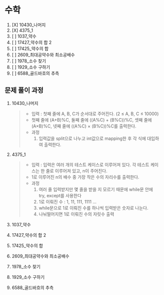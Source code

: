 # 수학
1. [X] 10430_나머지
1. [X] 4375_1
1. [ ] 1037_약수
1. [ ] 17427_약수의 합 2
1. [ ] 17425_약수의 합
1. [ ] 2609_최대공약수와 최소공배수
1. [ ] 1978_소수 찾기
1. [ ] 1929_소수 구하기
1. [ ] 6588_골드바흐의 추측

## 문제 풀이 과정
1. 10430_나머지
    > - 입력 : 첫째 줄에 A, B, C가 순서대로 주어진다. (2 ≤ A, B, C ≤ 10000)
    > - 첫째 줄에 (A+B)%C, 둘째 줄에 ((A%C) + (B%C))%C, 셋째 줄에 (A×B)%C, 넷째 줄에 ((A%C) × (B%C))%C를 출력한다.
    > - 과정
    >    1. 입력값을 split으로 나누고 int값으로 mapping한 후 각 식에 대입하여 출력한다.
    
1. 4375_1
    > - 입력 : 입력은 여러 개의 테스트 케이스로 이루어져 있다. 각 테스트 케이스는 한 줄로 이루어져 있고, n이 주어진다.
    > - 1로 이루어진 n의 배수 중 가장 작은 수의 자리수를 출력한다.
    > - 과정
    >   1. 여러 줄 입력받지만 몇 줄을 받을 지 모르기 때문에 while문 안에 try, except를 사용한다
    >   2. 1로 이뤄진 수 : 1, 11, 111, 1111 ...
    >   3. while문으로 1로 이뤄진 수를 하나씩 입력받은 숫자로 나눈다.
    >   4. 나눠떨어지면 1로 이뤄진 수의 자릿수 출력
1. 1037_약수
1. 17427_약수의 합 2
1. 17425_약수의 합
1. 2609_최대공약수와 최소공배수
1. 1978_소수 찾기
1. 1929_소수 구하기
1. 6588_골드바흐의 추측